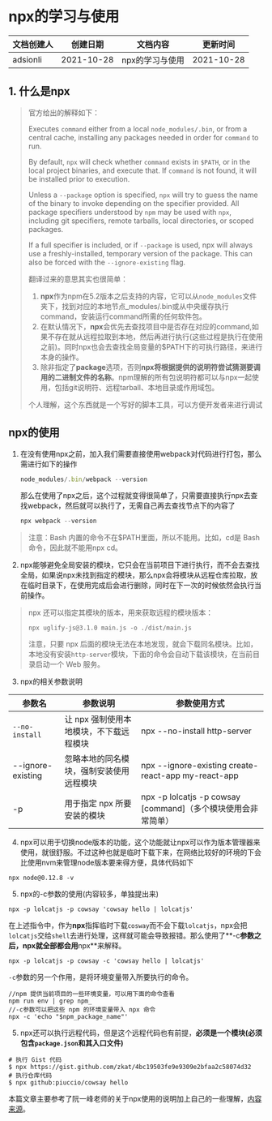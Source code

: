 # npx的学习与使用

| 文档创建人 | 创建日期   | 文档内容          | 更新时间 |
| ---------- | ---------- | ----------------- | -------- |
| adsionli   | 2021-10-28 | npx的学习与使用 | 2021-10-28    |

## 1. 什么是npx
> 官方给出的解释如下：
>
> Executes `command` either from a local `node_modules/.bin`, or from a central cache, installing any packages needed in order for `command` to run.
>
> By default, `npx` will check whether `command` exists in `$PATH`, or in the local project binaries, and execute that. If `command` is not found, it will be installed prior to execution.
>
> Unless a `--package` option is specified, `npx` will try to guess the name of the binary to invoke depending on the specifier provided. All package specifiers understood by `npm` may be used with `npx`, including git specifiers, remote tarballs, local directories, or scoped packages.
>
> If a full specifier is included, or if `--package` is used, npx will always use a freshly-installed, temporary version of the package. This can also be forced with the `--ignore-existing` flag.
>
> 翻译过来的意思其实也很简单：
>
> 1. **npx**作为npm在5.2版本之后支持的内容，它可以从`node_modules`文件夹下，找到对应的本地节点_modules/.bin或从中央缓存执行command，安装运行command所需的任何软件包。
> 2. 在默认情况下，**npx**会优先去查找项目中是否存在对应的command,如果不存在就从远程拉取到本地，然后再进行执行(这些过程是执行在使用之前)。同时npx也会去查找全局变量的$PATH下的可执行路径，来进行本身的操作。
> 3. 除非指定了**package**选项，否则**npx将根据提供的说明符尝试猜测要调用的二进制文件的名称**。npm理解的所有包说明符都可以与npx一起使用，包括git说明符、远程tarball、本地目录或作用域包。
>
> 个人理解，这个东西就是一个写好的脚本工具，可以方便开发者来进行调试

## npx的使用

1. 在没有使用npx之前，加入我们需要直接使用webpack对代码进行打包，那么需进行如下的操作

   ```js
   node_modules/.bin/webpack --version
   ```

   那么在使用了npx之后，这个过程就变得很简单了，只需要直接执行npx去查找webpack，然后就可以执行了，无需自己再去查找节点下的内容了

   ```js
   npx webpack --version
   ```

> 注意：Bash 内置的命令不在$PATH里面，所以不能用。比如，cd是 Bash 命令，因此就不能用npx cd。

2. npx能够避免全局安装的模块，它只会在当前项目下进行执行，而不会去查找全局，如果说npx未找到指定的模块，那么npx会将模块从远程仓库拉取，放在临时目录下，在使用完成后会进行删除，同时在下一次的时候依然会执行当前操作。

> npx 还可以指定其模块的版本，用来获取远程的模块版本：
>
> ```shell
> npx uglify-js@3.1.0 main.js -o ./dist/main.js
> ```
>
> 注意，只要 npx 后面的模块无法在本地发现，就会下载同名模块。比如，本地没有安装`http-server`模块，下面的命令会自动下载该模块，在当前目录启动一个 Web 服务。

3. npx的相关参数说明

| 参数名            | 参数说明                                 | 参数使用方式                                                 |
| ----------------- | ---------------------------------------- | ------------------------------------------------------------ |
| `--no-install`    | 让 npx 强制使用本地模块，不下载远程模块  | npx --no-install http-server                                 |
| --ignore-existing | 忽略本地的同名模块，强制安装使用远程模块 | npx --ignore-existing create-react-app my-react-app          |
| -p                | 用于指定 npx 所要安装的模块              | npx -p lolcatjs -p cowsay [command]（多个模块使用会非常简单） |

4. npx可以用于切换node版本的功能，这个功能就让npx可以作为版本管理器来使用，就很舒服。不过这种也就是临时下载下来，在网络比较好的环境的下会比使用nvm来管理node版本要来得方便，具体代码如下

```shell
npx node@0.12.8 -v
```

5. npx的-c参数的使用(内容较多，单独提出来)

```shell
npx -p lolcatjs -p cowsay 'cowsay hello | lolcatjs'
```

在上述指令中，作为**npx**指挥临时下载`cosway`而不会下载`lolcatjs`，npx会把`lolcatjs`交给`shell`去进行处理，这样就可能会导致报错。那么使用了**-c**参数之后，**npx**就全部都会用**npx**来解释。

```shell
npx -p lolcatjs -p cowsay -c 'cowsay hello | lolcatjs'
```

`-c`参数的另一个作用，是将环境变量带入所要执行的命令。

```shell
//npm 提供当前项目的一些环境变量，可以用下面的命令查看
npm run env | grep npm_
//-c参数可以把这些 npm 的环境变量带入 npx 命令
npx -c 'echo "$npm_package_name"'
```

5. npx还可以执行远程代码，但是这个远程代码也有前提，**必须是一个模块(必须包含`package.json`和其入口文件)**

```shell
# 执行 Gist 代码
$ npx https://gist.github.com/zkat/4bc19503fe9e9309e2bfaa2c58074d32
# 执行仓库代码
$ npx github:piuccio/cowsay hello
```



本篇文章主要参考了阮一峰老师的关于npx使用的说明加上自己的一些理解，[内容来源](http://www.ruanyifeng.com/blog/2019/02/npx.html)。





